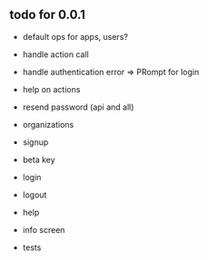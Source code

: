 ## todo for 0.0.1

* default ops for apps, users?
* handle action call

* handle authentication error => PRompt for login
* help on actions
* resend password (api and all)
* organizations

* signup
* beta key
* login
* logout
* help
* info screen
* tests